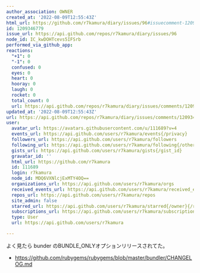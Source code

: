```yaml
---
author_association: OWNER
created_at: '2022-08-09T12:55:43Z'
html_url: https://github.com/r7kamura/diary/issues/96#issuecomment-1209346779
id: 1209346779
issue_url: https://api.github.com/repos/r7kamura/diary/issues/96
node_id: IC_kwDOHTcevs5IFSrb
performed_via_github_app: 
reactions:
  "+1": 0
  "-1": 0
  confused: 0
  eyes: 0
  heart: 0
  hooray: 0
  laugh: 0
  rocket: 0
  total_count: 0
  url: https://api.github.com/repos/r7kamura/diary/issues/comments/1209346779/reactions
updated_at: '2022-08-09T12:55:43Z'
url: https://api.github.com/repos/r7kamura/diary/issues/comments/1209346779
user:
  avatar_url: https://avatars.githubusercontent.com/u/111689?v=4
  events_url: https://api.github.com/users/r7kamura/events{/privacy}
  followers_url: https://api.github.com/users/r7kamura/followers
  following_url: https://api.github.com/users/r7kamura/following{/other_user}
  gists_url: https://api.github.com/users/r7kamura/gists{/gist_id}
  gravatar_id: ''
  html_url: https://github.com/r7kamura
  id: 111689
  login: r7kamura
  node_id: MDQ6VXNlcjExMTY4OQ==
  organizations_url: https://api.github.com/users/r7kamura/orgs
  received_events_url: https://api.github.com/users/r7kamura/received_events
  repos_url: https://api.github.com/users/r7kamura/repos
  site_admin: false
  starred_url: https://api.github.com/users/r7kamura/starred{/owner}{/repo}
  subscriptions_url: https://api.github.com/users/r7kamura/subscriptions
  type: User
  url: https://api.github.com/users/r7kamura

---
```

よく見たら bunder のBUNDLE_ONLYオプションリリースされてた。

- https://github.com/rubygems/rubygems/blob/master/bundler/CHANGELOG.md